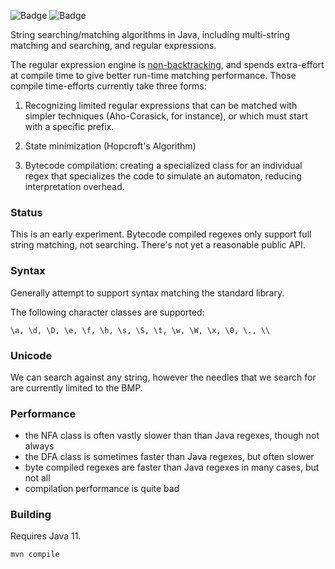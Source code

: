 ![Badge](https://travis-ci.com/hyperpape/StringMatching.svg?branch=master)
![Badge](https://www.repostatus.org/badges/latest/wip.svg)

String searching/matching algorithms in Java, including multi-string
matching and searching, and regular expressions.

The regular expression engine is
[non-backtracking](https://swtch.com/~rsc/regexp/regexp1.html), and
spends extra-effort at compile time to give better run-time matching
performance. Those compile time-efforts currently take three forms:

  1. Recognizing limited regular expressions that can be matched with
  simpler techniques (Aho-Corasick, for instance), or which must start
  with a specific prefix.

  2. State minimization (Hopcroft's Algorithm)

  3. Bytecode compilation: creating a specialized class for an
  individual regex that specializes the code to simulate an automaton,
  reducing interpretation overhead.

### Status

This is an early experiment. Bytecode compiled regexes only support full
string matching, not searching.  There's not yet a reasonable public
API.

### Syntax

Generally attempt to support syntax matching the standard library.

The following character classes are supported:

    \a, \d, \D, \e, \f, \h, \s, \S, \t, \w, \W, \x, \0, \., \\

### Unicode

We can search against any string, however the needles that we search
for are currently limited to the BMP. 

### Performance

- the NFA class is often vastly slower than than Java regexes, though not always
- the DFA class is sometimes faster than Java regexes, but often slower
- byte compiled regexes are faster than Java regexes in many cases, but not all
- compilation performance is quite bad

### Building

Requires Java 11.

    mvn compile
